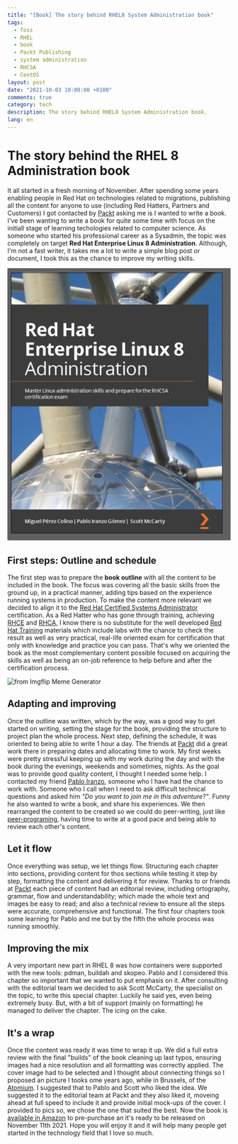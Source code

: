 ```yaml
---
title: "[Book] The story behind RHEL8 System Administration book"
tags:
  - foss
  - RHEL
  - book
  - Packt Publishing
  - system administration
  - RHCSA
  - CentOS
layout: post
date: "2021-10-03 10:00:00 +0100"
comments: true
category: tech
description: The story behind RHEL8 System Administration book.
lang: en
---
```


# The story behind the RHEL 8 Administration book
It all started in a fresh morning of November. After spending some years enabling people in Red Hat on technologies related to migrations, publishing all the content for anyone to use (including Red Hatters, Partners and Customers) I got contacted by [Packt](https://www.packtpub.com/product/red-hat-enterprise-linux-8-administration/9781800569829) asking me is I wanted to write a book. I've been wanting to write a book for quite some time with focus on the initiall stage of learning techologies related to computer science. As someone who started his professional career as a Sysadmin, the topic was completely on target **Red Hat Enterprise Linux 8 Administration**. Although, I'm not a fast writer, it takes me a lot to write a simple blog post or document, I took this as the chance to improve my writing skills.

[![Red Hat Enterprise Linux 8 Administration cover](/rhel8-cover.png)](https://s.admins.guru/buyonamazon)

## First steps: Outline and schedule
The first step was to prepare the **book outline** with all the content to be included in the book. The focus was covering all the basic skills from the ground up, in a practical manner, adding tips based on the experience running systems in production. To make the content more relevant we decided to align it to the [Red Hat Certified Systems Administrator](https://www.redhat.com/en/services/certification/rhcsa) certification. As a Red Hatter who has gone through training, achieving [RHCE](https://www.redhat.com/en/services/certification/rhce) and [RHCA](https://www.redhat.com/en/services/certification/rhca), I know there is no substitute for the well developed [Red Hat Training](https://www.redhat.com/en/services/training-and-certification) materials which include labs with the chance to check the result as well as very practical, real-life oriented exam for certification that only with knowledge and practice you can pass. That's why we oriented the book as the most complementary content possible focused on acquiring the skills as well as being an on-job reference to help before and after the certification process.

![from Imgflip Meme Generator](https://imgflip.com/i/5p7a5d.jpg)

## Adapting and improving
Once the outline was written, which by the way, was a good way to get started on writing, setting the stage for the book, providing the structure to project plan the whole process. Next step, defining the schedule, it was oriented to being able to write 1 hour a day. The friends at [Packt](https://www.packtpub.com/product/red-hat-enterprise-linux-8-administration/9781800569829) did a great work there in preparing dates and allocating time to work. My first weeks were pretty stressful keeping up with my work during the day and with the book during the evenings, weekends and sometimes, nights. As the goal was to provide good quality content, I thought I needed some help. I contacted my friend [Pablo Iranzo](https://www.amazon.com/Pablo-Iranzo-G%C3%B3mez/e/B0983L2YT5/ref=ntt_dp_epwbk_0), someone who I have had the chance to work with. Someone who I call when I need to ask difficult technical questions and asked him *"Do you want to join me in this adventure?"*. Funny he also wanted to write a book, and share his experiences. We then rearranged the content to be created so we could do peer-writing, just like [peer-programing](https://medium.com/swlh/peer-programming-positive-and-negative-perceptions-c03141c74ea0), having time to write at a good pace and being able to review each other's content. 

## Let it flow
Once everything was setup, we let things flow. Structuring each chapter into sections, providing content for thos sections while testing it step by step, formatting the content and delivering it for review. Thanks to or friends at [Packt](https://www.packtpub.com/product/red-hat-enterprise-linux-8-administration/9781800569829) each piece of content had an editorial review, including ortography, grammar, flow and understandability; which made the whole text and images be easy to read; and also a technical review to ensure all the steps were accurate, comprehensive and functional. The first four chapters took some learning for Pablo and me but by the fifth the whole process was running smoothly.

## Improving the mix
A very important new part in RHEL 8 was how containers were supported with the new tools: pdman, buildah and skopeo. Pablo and I considered this chapter so important that we wanted to put emphasis on it. After consulting with the editorial team we decided to ask Scott McCarty, the specialist on the topic, to write this special chapter. Luckily he said yes, even being extremely busy. But, with a bit of support (mainly on formatting) he managed to deliver the chapter. The icing on the cake.

## It's a wrap
Once the content was ready it was time to wrap it up. We did a full extra review with the final "builds" of the book cleaning up last typos, ensuring images had a nice resolution and all formatting was correctly applied. The cover image had to be selected and I thought about connecting things so I proposed an picture I tooks ome years ago, while in Brussels, of the [Atomium](https://atomium.be/). I suggested that to Pablo and Scott who liked the idea. We suggested it to the editorial team at Packt and they also liked it, moveing ahead at full speed to include it and provide initial mock-ups of the cover. I provided to pics so, we chose the one that suited the best. 
Now the book is [available in Amazon](https://s.admins.guru/buyonamazon) to pre-purchase an it's ready to be released on November 11th 2021. Hope you will enjoy it and it will help many people get started in the technology field that I love so much.



